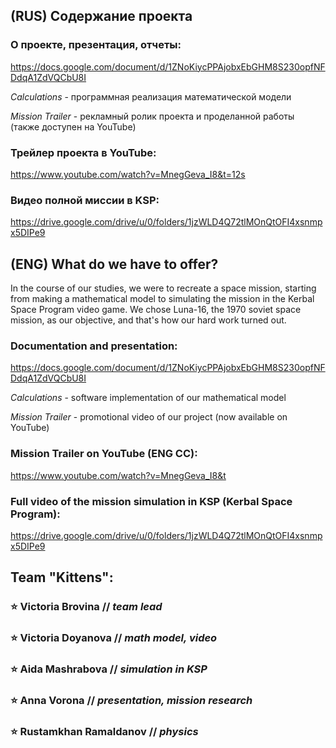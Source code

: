 ## (RUS) Содержание проекта

### О проекте, презентация, отчеты:
https://docs.google.com/document/d/1ZNoKiycPPAjobxEbGHM8S230opfNFDdqA1ZdVQCbU8I

*Calculations* - программная реализация математической модели

*Mission Trailer* - рекламный ролик проекта и проделанной работы (также доступен на YouTube)

### Трейлер проекта в YouTube:
https://www.youtube.com/watch?v=MnegGeva_I8&t=12s

### Видео полной миссии в KSP:
https://drive.google.com/drive/u/0/folders/1jzWLD4Q72tlMOnQtOFI4xsnmpx5DIPe9

## (ENG) What do we have to offer?

 In the course of our studies, we were to recreate a space mission, starting from making a mathematical model to simulating the mission in the Kerbal Space Program video game. We chose Luna-16, the 1970 soviet space mission, as our objective, and that's how our hard work turned out.

### Documentation and presentation:
https://docs.google.com/document/d/1ZNoKiycPPAjobxEbGHM8S230opfNFDdqA1ZdVQCbU8I

*Calculations* - software implementation of our mathematical model

*Mission Trailer* - promotional video of our project (now available on YouTube)

### Mission Trailer on YouTube (ENG CC):
https://www.youtube.com/watch?v=MnegGeva_I8&t

### Full video of the mission simulation in KSP (Kerbal Space Program):
https://drive.google.com/drive/u/0/folders/1jzWLD4Q72tlMOnQtOFI4xsnmpx5DIPe9

## Team "Kittens":
### ⭐ Victoria Brovina // *team lead*
### ⭐ Victoria Doyanova // *math model, video*
### ⭐ Aida Mashrabova // *simulation in KSP*
### ⭐ Anna Vorona // *presentation, mission research*
### ⭐ Rustamkhan Ramaldanov // *physics*
